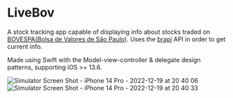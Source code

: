 # LiveBov

A stock tracking app capable of displaying info about stocks traded on [BOVESPA(Bolsa de Valores de São Paulo)](https://www.b3.com.br/en_us/). Uses the [brapi](https://brapi.dev) API in order to get current info.

Made using Swift with the Model-view-controller & delegate design patterns, supporting iOS >= 13.6.

![Simulator Screen Shot - iPhone 14 Pro - 2022-12-19 at 20 40 06](https://user-images.githubusercontent.com/60455369/208550117-52f0579f-cc4f-4116-a590-3ec3fd865f8f.png)
![Simulator Screen Shot - iPhone 14 Pro - 2022-12-19 at 20 40 33](https://user-images.githubusercontent.com/60455369/208550120-f98c2f9b-1741-4068-9543-b973ad284174.png)
